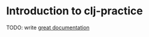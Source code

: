 # Introduction to clj-practice

TODO: write [great documentation](http://jacobian.org/writing/what-to-write/)
